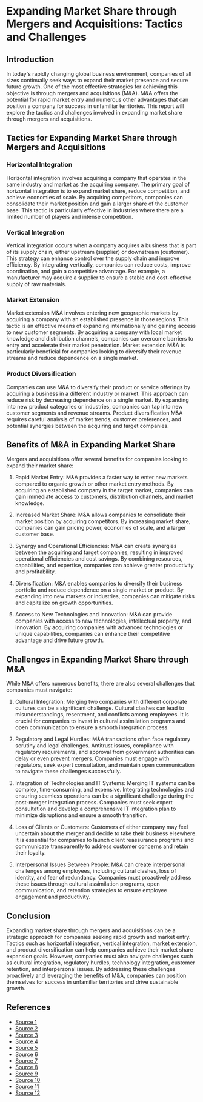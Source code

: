 # Expanding Market Share through Mergers and Acquisitions: Tactics and Challenges

## Introduction

In today's rapidly changing global business environment, companies of all sizes continually seek ways to expand their market presence and secure future growth. One of the most effective strategies for achieving this objective is through mergers and acquisitions (M&A). M&A offers the potential for rapid market entry and numerous other advantages that can position a company for success in unfamiliar territories. This report will explore the tactics and challenges involved in expanding market share through mergers and acquisitions.

## Tactics for Expanding Market Share through Mergers and Acquisitions

### Horizontal Integration

Horizontal integration involves acquiring a company that operates in the same industry and market as the acquiring company. The primary goal of horizontal integration is to expand market share, reduce competition, and achieve economies of scale. By acquiring competitors, companies can consolidate their market position and gain a larger share of the customer base. This tactic is particularly effective in industries where there are a limited number of players and intense competition.

### Vertical Integration

Vertical integration occurs when a company acquires a business that is part of its supply chain, either upstream (supplier) or downstream (customer). This strategy can enhance control over the supply chain and improve efficiency. By integrating vertically, companies can reduce costs, improve coordination, and gain a competitive advantage. For example, a manufacturer may acquire a supplier to ensure a stable and cost-effective supply of raw materials.

### Market Extension

Market extension M&A involves entering new geographic markets by acquiring a company with an established presence in those regions. This tactic is an effective means of expanding internationally and gaining access to new customer segments. By acquiring a company with local market knowledge and distribution channels, companies can overcome barriers to entry and accelerate their market penetration. Market extension M&A is particularly beneficial for companies looking to diversify their revenue streams and reduce dependence on a single market.

### Product Diversification

Companies can use M&A to diversify their product or service offerings by acquiring a business in a different industry or market. This approach can reduce risk by decreasing dependence on a single market. By expanding into new product categories or industries, companies can tap into new customer segments and revenue streams. Product diversification M&A requires careful analysis of market trends, customer preferences, and potential synergies between the acquiring and target companies.

## Benefits of M&A in Expanding Market Share

Mergers and acquisitions offer several benefits for companies looking to expand their market share:

1. Rapid Market Entry: M&A provides a faster way to enter new markets compared to organic growth or other market entry methods. By acquiring an established company in the target market, companies can gain immediate access to customers, distribution channels, and market knowledge.

2. Increased Market Share: M&A allows companies to consolidate their market position by acquiring competitors. By increasing market share, companies can gain pricing power, economies of scale, and a larger customer base.

3. Synergy and Operational Efficiencies: M&A can create synergies between the acquiring and target companies, resulting in improved operational efficiencies and cost savings. By combining resources, capabilities, and expertise, companies can achieve greater productivity and profitability.

4. Diversification: M&A enables companies to diversify their business portfolio and reduce dependence on a single market or product. By expanding into new markets or industries, companies can mitigate risks and capitalize on growth opportunities.

5. Access to New Technologies and Innovation: M&A can provide companies with access to new technologies, intellectual property, and innovation. By acquiring companies with advanced technologies or unique capabilities, companies can enhance their competitive advantage and drive future growth.

## Challenges in Expanding Market Share through M&A

While M&A offers numerous benefits, there are also several challenges that companies must navigate:

1. Cultural Integration: Merging two companies with different corporate cultures can be a significant challenge. Cultural clashes can lead to misunderstandings, resentment, and conflicts among employees. It is crucial for companies to invest in cultural assimilation programs and open communication to ensure a smooth integration process.

2. Regulatory and Legal Hurdles: M&A transactions often face regulatory scrutiny and legal challenges. Antitrust issues, compliance with regulatory requirements, and approval from government authorities can delay or even prevent mergers. Companies must engage with regulators, seek expert consultation, and maintain open communication to navigate these challenges successfully.

3. Integration of Technologies and IT Systems: Merging IT systems can be complex, time-consuming, and expensive. Integrating technologies and ensuring seamless operations can be a significant challenge during the post-merger integration process. Companies must seek expert consultation and develop a comprehensive IT integration plan to minimize disruptions and ensure a smooth transition.

4. Loss of Clients or Customers: Customers of either company may feel uncertain about the merger and decide to take their business elsewhere. It is essential for companies to launch client reassurance programs and communicate transparently to address customer concerns and retain their loyalty.

5. Interpersonal Issues Between People: M&A can create interpersonal challenges among employees, including cultural clashes, loss of identity, and fear of redundancy. Companies must proactively address these issues through cultural assimilation programs, open communication, and retention strategies to ensure employee engagement and productivity.

## Conclusion

Expanding market share through mergers and acquisitions can be a strategic approach for companies seeking rapid growth and market entry. Tactics such as horizontal integration, vertical integration, market extension, and product diversification can help companies achieve their market share expansion goals. However, companies must also navigate challenges such as cultural integration, regulatory hurdles, technology integration, customer retention, and interpersonal issues. By addressing these challenges proactively and leveraging the benefits of M&A, companies can position themselves for success in unfamiliar territories and drive sustainable growth.

## References

- [Source 1](https://www.bymichaelhofer.com/articles/mergers-and-acquisitions-as-a-strategic-market-entry-approach)
- [Source 2](https://dealroom.net/blog/mergers-and-acquisitions-as-a-business-growth-strategy)
- [Source 3](https://mnacommunity.com/insights/strategies-for-mergers-and-acquisitions/)
- [Source 4](https://www.linkedin.com/pulse/mergers-acquisitions-challenges-solutions-integrating-georgieva)
- [Source 5](https://www.kornferry.com/insights/featured-topics/sales-transformation/six-common-sales-challenges-in-mergers-and-acquisitions)
- [Source 6](https://www.foley.com/insights/publications/2023/10/m-a-trends-watch-2024-shifting-landscape/)
- [Source 7](https://www.forbes.com/sites/robertdaugherty/2024/02/28/the-mergers-and-acquisitions-frenzy-of-2024-is-just-getting-started/)
- [Source 8](https://www.linqto.com/blog/mergers-acquisitions-outlook/)
- [Source 9](https://www2.deloitte.com/content/dam/Deloitte/us/Documents/mergers-acqisitions/us-regulatory-realities-amind-ma-momentum.pdf)
- [Source 10](https://www.mckinsey.com/capabilities/strategy-and-corporate-finance/our-insights/fix-them-first-executing-regulation-driven-separations)
- [Source 11](https://www.cooley.com/events/2024/2024-04-16-cooley-rx-navigating-regulatory-risks-in-mergers-and-acquisitions-trends-and-insights-for-dealmakers)
- [Source 12](https://www.sciencedirect.com/science/article/pii/S0148619521000229)